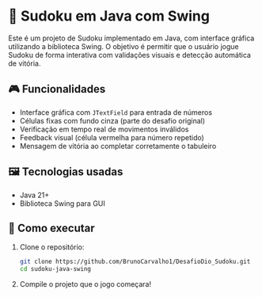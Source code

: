 # 🧩 Sudoku em Java com Swing

Este é um projeto de Sudoku implementado em Java, com interface gráfica utilizando a biblioteca Swing. O objetivo é permitir que o usuário jogue Sudoku de forma interativa com validações visuais e detecção automática de vitória.

## 🎮 Funcionalidades

- Interface gráfica com `JTextField` para entrada de números
- Células fixas com fundo cinza (parte do desafio original)
- Verificação em tempo real de movimentos inválidos
- Feedback visual (célula vermelha para número repetido)
- Mensagem de vitória ao completar corretamente o tabuleiro

## 🖼️ Tecnologias usadas

- Java 21+
- Biblioteca Swing para GUI

## 🚀 Como executar

1. Clone o repositório:
   ```bash
   git clone https://github.com/BrunoCarvalho1/DesafioDio_Sudoku.git
   cd sudoku-java-swing
   
2. Compile o projeto que o jogo começara!
